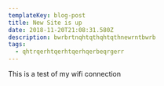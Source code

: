 ```yaml
---
templateKey: blog-post
title: New Site is up
date: 2018-11-20T21:08:31.580Z
description: bwrbrtnqhtqthqhtqthnewrntbwrb
tags:
  - qhtrqerhtqerhtqerhqerbeqrgerr
---
```


This is a test of my wifi connection
